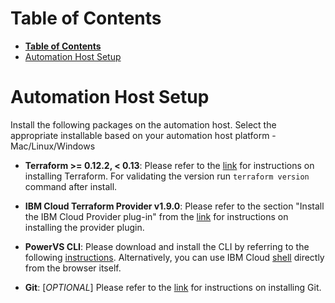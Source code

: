 # **Table of Contents**
- [**Table of Contents**](#table-of-contents)
- [Automation Host Setup](#automation-host-setup)

# Automation Host Setup

Install the following packages on the automation host. Select the appropriate installable based on your automation host platform - Mac/Linux/Windows

- **Terraform >= 0.12.2, < 0.13**: Please refer to the [link](https://learn.hashicorp.com/terraform/getting-started/install.html) for instructions on installing Terraform. For validating the version run `terraform version` command after install.

- **IBM Cloud Terraform Provider v1.9.0**: Please refer to the section "Install the IBM Cloud Provider plug-in" from the [link](https://cloud.ibm.com/docs/terraform?topic=terraform-getting-started#install) for instructions on installing the provider plugin.

- **PowerVS CLI**: Please download and install the CLI by referring to the following [instructions](https://cloud.ibm.com/docs/power-iaas-cli-plugin?topic=power-iaas-cli-plugin-power-iaas-cli-reference). Alternatively, you can use IBM Cloud [shell](https://cloud.ibm.com/shell) directly from the browser itself.

- **Git**: [*OPTIONAL*] Please refer to the [link](https://git-scm.com/book/en/v2/Getting-Started-Installing-Git) for instructions on installing Git.